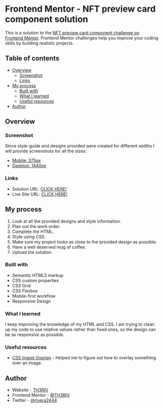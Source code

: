 # Frontend Mentor - NFT preview card component solution

This is a solution to the [NFT preview card component challenge on Frontend Mentor](https://www.frontendmentor.io/challenges/nft-preview-card-component-SbdUL_w0U). Frontend Mentor challenges help you improve your coding skills by building realistic projects. 

## Table of contents

- [Overview](#overview)
  - [Screenshot](#screenshot)
  - [Links](#links)
- [My process](#my-process)
  - [Built with](#built-with)
  - [What I learned](#what-i-learned)
  - [Useful resources](#useful-resources)
- [Author](#author)

## Overview

### Screenshot

Since style-guide and designs provided were created for different widths I will provide screenshots for all the sizes:
- [Mobile: 375px](./screenshots/375px.png)
- [Desktop: 1440px](./screenshots/1440px.png)

### Links

- Solution URL: [CLICK HERE!](https://www.frontendmentor.io/solutions/nft-preview-card-component-solution-S-eQV1Ujdw)
- Live Site URL: [CLICK HERE!](https://th3riv.github.io/challenges/Frontend-Mentor/NFT-Card/)

## My process

1. Look at all the provided designs and style information.
2. Plan out the work order.
3. Complete the HTML.
4. Style using CSS.
5. Make sure my project looks as close to the provided design as possible.
6. Have a well deserved mug of coffee.
7. Upload the solution.

### Built with

- Semantic HTML5 markup
- CSS custom properties
- CSS Grid
- CSS Flexbox
- Mobile-first workflow
- Responsive Design

### What I learned

I keep improving the knowledge of my HTML and CSS, I am trying to clean up my code to use relative values rather than fixed ones, so the design can be as responsive as possible.

### Useful resources

- [CSS Image Overlay](https://www.w3schools.com/howto/howto_css_image_overlay_icon.asp) - Helped me to figure out how to overlay something over an image.

## Author

- Website - [TH3RIV](https://th3riv.github.io)
- Frontend Mentor - [@TH3RIV](https://www.frontendmentor.io/profile/TH3RIV)
- Twitter - [@rivera2444](https://www.twitter.com/rivera2444)
